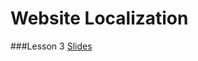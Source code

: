 Website Localization
============================

###Lesson 3
[Slides](http://slides.com/miis-l10n-ns/deck-1-2)
